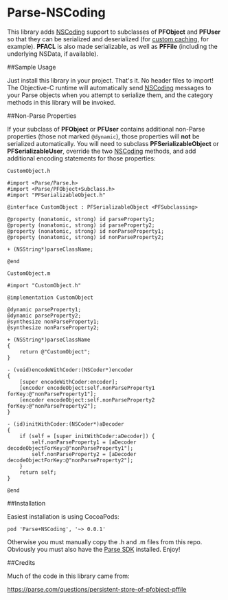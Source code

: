 Parse-NSCoding
==============

This library adds [NSCoding] support to subclasses of **PFObject** and **PFUser** so that they can be serialized and deserialized (for [custom caching], for example). **PFACL** is also made serializable, as well as **PFFile** (including the underlying NSData, if available).

##Sample Usage

Just install this library in your project. That's it. No header files to import! The Objective-C runtime will automatically send [NSCoding] messages to your Parse objects when you attempt to serialize them, and the category methods in this library will be invoked.

##Non-Parse Properties

If your subclass of **PFObject** or **PFUser** contains additional non-Parse properties (those not marked ```@dynamic```), those properties will **not** be serialized automatically. You will need to subclass **PFSerializableObject** or **PFSerializableUser**, override the two [NSCoding] methods, and add additional encoding statements for those properties:

```
CustomObject.h

#import <Parse/Parse.h>
#import <Parse/PFObject+Subclass.h>
#import "PFSerializableObject.h"

@interface CustomObject : PFSerializableObject <PFSubclassing>

@property (nonatomic, strong) id parseProperty1;
@property (nonatomic, strong) id parseProperty2;
@property (nonatomic, strong) id nonParseProperty1;
@property (nonatomic, strong) id nonParseProperty2;

+ (NSString*)parseClassName;

@end
```

```
CustomObject.m

#import "CustomObject.h"

@implementation CustomObject

@dynamic parseProperty1;
@dynamic parseProperty2;
@synthesize nonParseProperty1;
@synthesize nonParseProperty2;

+ (NSString*)parseClassName
{
	return @"CustomObject";
}

- (void)encodeWithCoder:(NSCoder*)encoder
{
	[super encodeWithCoder:encoder];
	[encoder encodeObject:self.nonParseProperty1 forKey:@"nonParseProperty1"];
	[encoder encodeObject:self.nonParseProperty2 forKey:@"nonParseProperty2"];
}

- (id)initWithCoder:(NSCoder*)aDecoder
{
	if (self = [super initWithCoder:aDecoder]) {
		self.nonParseProperty1 = [aDecoder decodeObjectForKey:@"nonParseProperty1"];
		self.nonParseProperty2 = [aDecoder decodeObjectForKey:@"nonParseProperty2"];
	}
	return self;
}

@end
```

##Installation

Easiest installation is using CocoaPods:

```pod 'Parse+NSCoding', '~> 0.0.1'```

Otherwise you must manually copy the .h and .m files from this repo. Obviously you must also have the [Parse SDK] installed. Enjoy!

##Credits

Much of the code in this library came from:

https://parse.com/questions/persistent-store-of-pfobject-pffile

[NSCoding]:https://developer.apple.com/library/mac/documentation/Cocoa/Reference/Foundation/Protocols/NSCoding_Protocol/Reference/Reference.html
[custom caching]:https://github.com/martinrybak/PFCloud-Cache
[Parse SDK]:https://parse.com/downloads/ios/parse-library/latest
